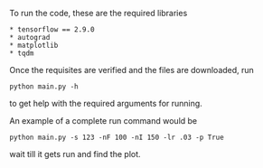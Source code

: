 
To run the code, these are the required libraries
```
* tensorflow == 2.9.0
* autograd
* matplotlib
* tqdm
```

Once the requisites are verified and the files are downloaded, run
```
python main.py -h
```
to get help with the required arguments for running.

An example of a complete run command would be
```
python main.py -s 123 -nF 100 -nI 150 -lr .03 -p True
```
wait till it gets run and find the plot.


